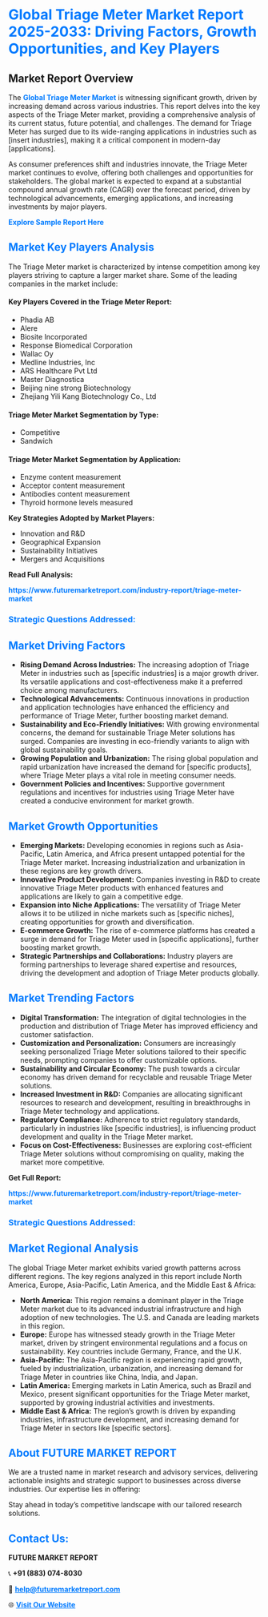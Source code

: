 <h1 style="color: #007BFF;">Global Triage Meter Market Report 2025-2033: Driving Factors, Growth Opportunities, and Key Players</h1>

<section id="overview">
<h2>Market Report Overview</h2>
<p>The <a href="https://www.futuremarketreport.com/industry-report/triage-meter-market" style="color: #007BFF; text-decoration: none;"><strong>Global Triage Meter Market</strong></a> is witnessing significant growth, driven by increasing demand across various industries. This report delves into the key aspects of the Triage Meter market, providing a comprehensive analysis of its current status, future potential, and challenges. The demand for Triage Meter has surged due to its wide-ranging applications in industries such as [insert industries], making it a critical component in modern-day [applications].</p>
<p>As consumer preferences shift and industries innovate, the Triage Meter market continues to evolve, offering both challenges and opportunities for stakeholders. The global market is expected to expand at a substantial compound annual growth rate (CAGR) over the forecast period, driven by technological advancements, emerging applications, and increasing investments by major players.</p>
</section>

<section id="overview">
<p><a href="https://www.futuremarketreport.com/request-sample/reportId=86413" style="color: #007BFF; text-decoration: none;"><strong>Explore Sample Report Here</strong></a></p>
</section>

<section id="key-players">
<h2 style="color: #007BFF;">Market Key Players Analysis</h2>
<p>The Triage Meter market is characterized by intense competition among key players striving to capture a larger market share. Some of the leading companies in the market include:</p>
<h4>Key Players Covered in the Triage Meter Report:</h4>
<ul><li>Phadia AB</li><li>Alere</li><li>Biosite Incorporated</li><li>Response Biomedical Corporation</li><li>Wallac Oy</li><li>Medline Industries, Inc</li><li>ARS Healthcare Pvt Ltd</li><li>Master Diagnostica</li><li>Beijing nine strong Biotechnology</li><li>Zhejiang Yili Kang Biotechnology Co., Ltd</li></ul>
<h4>Triage Meter Market Segmentation by Type:</h4>
<ul><li>Competitive</li><li>Sandwich</li></ul>

<h4>Triage Meter Market Segmentation by Application:</h4>
<ul><li>Enzyme content measurement</li><li>Acceptor content measurement</li><li>Antibodies content measurement</li><li>Thyroid hormone levels measured</li></ul>
<p><strong>Key Strategies Adopted by Market Players:</strong></p>
<ul>
<li>Innovation and R&D</li>
<li>Geographical Expansion</li>
<li>Sustainability Initiatives</li>
<li>Mergers and Acquisitions</li>
</ul>
</section>

<section>
<p><strong>Read Full Analysis: </strong></p><a href="https://www.futuremarketreport.com/industry-report/triage-meter-market" style="color: #007BFF; text-decoration: none;"><strong>https://www.futuremarketreport.com/industry-report/triage-meter-market</strong></a>
<h3 style="color: #007BFF;">Strategic Questions Addressed:</h3>
</section>

<section id="driving-factors">
<h2 style="color: #007BFF;">Market Driving Factors</h2>
<ul>
<li><strong>Rising Demand Across Industries:</strong> The increasing adoption of Triage Meter in industries such as [specific industries] is a major growth driver. Its versatile applications and cost-effectiveness make it a preferred choice among manufacturers.</li>
<li><strong>Technological Advancements:</strong> Continuous innovations in production and application technologies have enhanced the efficiency and performance of Triage Meter, further boosting market demand.</li>
<li><strong>Sustainability and Eco-Friendly Initiatives:</strong> With growing environmental concerns, the demand for sustainable Triage Meter solutions has surged. Companies are investing in eco-friendly variants to align with global sustainability goals.</li>
<li><strong>Growing Population and Urbanization:</strong> The rising global population and rapid urbanization have increased the demand for [specific products], where Triage Meter plays a vital role in meeting consumer needs.</li>
<li><strong>Government Policies and Incentives:</strong> Supportive government regulations and incentives for industries using Triage Meter have created a conducive environment for market growth.</li>
</ul>
</section>

<section id="growth-opportunities">
<h2 style="color: #007BFF;">Market Growth Opportunities</h2>
<ul>
<li><strong>Emerging Markets:</strong> Developing economies in regions such as Asia-Pacific, Latin America, and Africa present untapped potential for the Triage Meter market. Increasing industrialization and urbanization in these regions are key growth drivers.</li>
<li><strong>Innovative Product Development:</strong> Companies investing in R&D to create innovative Triage Meter products with enhanced features and applications are likely to gain a competitive edge.</li>
<li><strong>Expansion into Niche Applications:</strong> The versatility of Triage Meter allows it to be utilized in niche markets such as [specific niches], creating opportunities for growth and diversification.</li>
<li><strong>E-commerce Growth:</strong> The rise of e-commerce platforms has created a surge in demand for Triage Meter used in [specific applications], further boosting market growth.</li>
<li><strong>Strategic Partnerships and Collaborations:</strong> Industry players are forming partnerships to leverage shared expertise and resources, driving the development and adoption of Triage Meter products globally.</li>
</ul>
</section>

<section id="trending-factors">
<h2 style="color: #007BFF;">Market Trending Factors</h2>
<ul>
<li><strong>Digital Transformation:</strong> The integration of digital technologies in the production and distribution of Triage Meter has improved efficiency and customer satisfaction.</li>
<li><strong>Customization and Personalization:</strong> Consumers are increasingly seeking personalized Triage Meter solutions tailored to their specific needs, prompting companies to offer customizable options.</li>
<li><strong>Sustainability and Circular Economy:</strong> The push towards a circular economy has driven demand for recyclable and reusable Triage Meter solutions.</li>
<li><strong>Increased Investment in R&D:</strong> Companies are allocating significant resources to research and development, resulting in breakthroughs in Triage Meter technology and applications.</li>
<li><strong>Regulatory Compliance:</strong> Adherence to strict regulatory standards, particularly in industries like [specific industries], is influencing product development and quality in the Triage Meter market.</li>
<li><strong>Focus on Cost-Effectiveness:</strong> Businesses are exploring cost-efficient Triage Meter solutions without compromising on quality, making the market more competitive.</li>
</ul>
</section>

<section>
<p><strong>Get Full Report: </strong></p><a href="https://www.futuremarketreport.com/industry-report/triage-meter-market" style="color: #007BFF; text-decoration: none;"><strong>https://www.futuremarketreport.com/industry-report/triage-meter-market</strong></a>
<h3 style="color: #007BFF;">Strategic Questions Addressed:</h3>
</section>


<section id="regional-analysis">
<h2 style="color: #007BFF;">Market Regional Analysis</h2>
<p>The global Triage Meter market exhibits varied growth patterns across different regions. The key regions analyzed in this report include North America, Europe, Asia-Pacific, Latin America, and the Middle East & Africa:</p>
<ul>
<li><strong>North America:</strong> This region remains a dominant player in the Triage Meter market due to its advanced industrial infrastructure and high adoption of new technologies. The U.S. and Canada are leading markets in this region.</li>
<li><strong>Europe:</strong> Europe has witnessed steady growth in the Triage Meter market, driven by stringent environmental regulations and a focus on sustainability. Key countries include Germany, France, and the U.K.</li>
<li><strong>Asia-Pacific:</strong> The Asia-Pacific region is experiencing rapid growth, fueled by industrialization, urbanization, and increasing demand for Triage Meter in countries like China, India, and Japan.</li>
<li><strong>Latin America:</strong> Emerging markets in Latin America, such as Brazil and Mexico, present significant opportunities for the Triage Meter market, supported by growing industrial activities and investments.</li>
<li><strong>Middle East & Africa:</strong> The region’s growth is driven by expanding industries, infrastructure development, and increasing demand for Triage Meter in sectors like [specific sectors].</li>
</ul>
</section>

<footer>
<h2 style="color: #007BFF;">About FUTURE MARKET REPORT</h2>
<p>We are a trusted name in market research and advisory services, delivering actionable insights and strategic support to businesses across diverse industries. Our expertise lies in offering:</p>

<p>Stay ahead in today’s competitive landscape with our tailored research solutions.</p>

<h2 style="color: #007BFF;">Contact Us:</h2>
<p><strong>FUTURE MARKET REPORT</strong></p>
<p>📞 <strong>+91 (883) 074-8030</strong></p>
<p>📧 <strong><a href="mailto:help@futuremarketreport.com" style="color: #007BFF;">help@futuremarketreport.com</a></strong></p>
<p>🌐 <strong><a href="https://www.futuremarketreport.com/" style="color: #007BFF;">Visit Our Website</a></strong></p>
</footer>